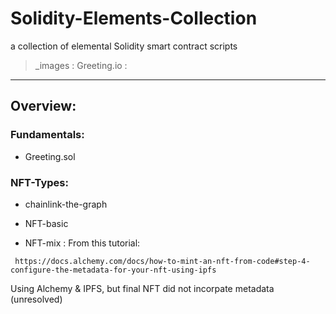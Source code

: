 # Solidity-Elements-Collection

a collection of elemental Solidity smart contract scripts

> _images :
> Greeting.io :

-------------------------------------------------------

## Overview:

### Fundamentals:

- Greeting.sol


### NFT-Types:

- chainlink-the-graph

- NFT-basic

- NFT-mix : 
From this tutorial:
```
 https://docs.alchemy.com/docs/how-to-mint-an-nft-from-code#step-4-configure-the-metadata-for-your-nft-using-ipfs
```
Using Alchemy & IPFS, but final NFT did not incorpate metadata (unresolved)